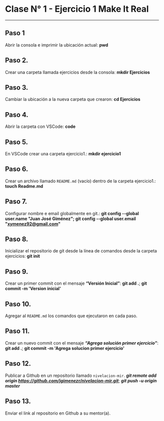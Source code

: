 # Clase N° 1 -  Ejercicio 1 Make It Real
---
## Paso 1
Abrir la consola e imprimir la ubicación actual: **pwd**

## Paso 2.
Crear una carpeta llamada ejercicios desde la consola: **mkdir Ejercicios**

## Paso 3.
Cambiar la ubicación a la nueva carpeta que crearon: **cd Ejercicios**

## Paso 4.
Abrir la carpeta con VSCode: **code**

## Paso 5.
En VSCode crear una carpeta ejercicio1.: **mkdir ejercicio1**

## Paso 6.
Crear un archivo llamado `README.md` (vacío) dentro de la carpeta ejercicio1.: **touch Readme.md**

## Paso 7.
Configurar nombre e email globalmente en git.: **git config --global user.name "Juan José Giménez"; git config --global user.email "xymenez92@gmail.com"**

## Paso 8.
Inicializar el repositorio de git desde la línea de comandos desde la carpeta ejercicios: **git init**

## Paso 9.
Crear un primer commit con el mensaje **“Versión Inicial”**: **git add .**; **git commit -m 'Version inicial'**

## Paso 10.
Agregar al `README.md` los comandos que ejecutaron en cada paso.

## Paso 11.
Crear un nuevo commit con el mensaje ***“Agrega solución primer ejercicio”***: **git add .**; **git commit -m 'Agrega solucion primer ejercicio'**

## Paso 12.
Publicar a Github en un repositorio llamado `nivelacion-mir`.
***git remote add origin https://github.com/jgimenezr/nivelacion-mir.git***;  ***git push -u origin master***

## Paso 13.
Enviar el link al repositorio en Github a su mentor(a). 
